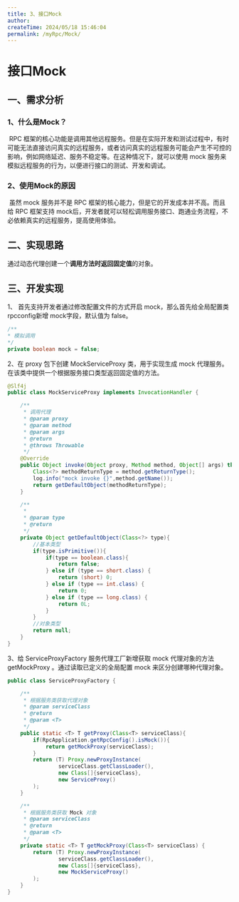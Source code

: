 ```yaml
---
title: 3、接口Mock
author:
createTime: 2024/05/18 15:46:04
permalink: /myRpc/Mock/
---
```

# 接口Mock



## 一、需求分析

### 1、什么是Mock？

​		RPC 框架的核心功能是调用其他远程服务。但是在实际开发和测试过程中，有时可能无法直接访问真实的远程服务，或者访问真实的远程服务可能会产生不可控的影响，例如网络延迟、服务不稳定等。在这种情况下，就可以使用 mock 服务来模拟远程服务的行为，以便进行接口的测试、开发和调试。

### 2、使用Mock的原因

​		虽然 mock 服务并不是 RPC 框架的核心能力，但是它的开发成本并不高。而且给 RPC 框架支持 mock后，开发者就可以轻松调用服务接口、跑通业务流程，不必依赖真实的远程服务，提高使用体验。



## 二、实现思路

​		通过动态代理创建一个**调用方法时返回固定值**的对象。



## 三、开发实现

 1、 首先支持开发者通过修改配置文件的方式开启 mock，那么首先给全局配置类 rpcconfig新增 mock字段，默认值为 false。

``` java
/**
* 模拟调用
*/
private boolean mock = false;
```

2、在 proxy 包下创建 MockServiceProxy 类，用于实现生成 mock 代理服务。在该类中提供一个根据服务接口类型返回固定值的方法。

```java
@Slf4j
public class MockServiceProxy implements InvocationHandler {

    /**
     * 调用代理
     * @param proxy
     * @param method
     * @param args
     * @return
     * @throws Throwable
     */
    @Override
    public Object invoke(Object proxy, Method method, Object[] args) throws Throwable {
        Class<?> methodReturnType = method.getReturnType();
        log.info("mock invoke {}",method.getName());
        return getDefaultObject(methodReturnType);
    }

    /**
     *
     * @param type
     * @return
     */
    private Object getDefaultObject(Class<?> type){
        //基本类型
        if(type.isPrimitive()){
            if(type == boolean.class){
                return false;
            } else if (type == short.class) {
                return (short) 0;
            } else if (type == int.class) {
                return 0;
            } else if (type == long.class) {
                return 0L;
            }
        }
        //对象类型
        return null;
    }
}
```

3、给 ServiceProxyFactory 服务代理工厂新增获取 mock 代理对象的方法 getMockProxy 。通过读取已定义的全局配置 mock 来区分创建哪种代理对象。

```java
public class ServiceProxyFactory {

    /**
     * 根据服务类获取代理对象
     * @param serviceClass
     * @return
     * @param <T>
     */
    public static <T> T getProxy(Class<T> serviceClass){
        if(RpcApplication.getRpcConfig().isMock()){
            return getMockProxy(serviceClass);
        }
        return (T) Proxy.newProxyInstance(
                serviceClass.getClassLoader(),
                new Class[]{serviceClass},
                new ServiceProxy()
        );
    }

    /**
     * 根据服务类获取 Mock 对象
     * @param serviceClass
     * @return
     * @param <T>
     */
    private static <T> T getMockProxy(Class<T> serviceClass) {
        return (T) Proxy.newProxyInstance(
                serviceClass.getClassLoader(),
                new Class[]{serviceClass},
                new MockServiceProxy()
        );
    }
}
```



